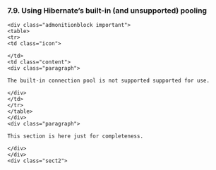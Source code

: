  ### 7.9. Using Hibernate&#8217;s built-in (and unsupported) pooling

    <div class="admonitionblock important">
    <table>
    <tr>
    <td class="icon">

    </td>
    <td class="content">
    <div class="paragraph">

    The built-in connection pool is not supported supported for use.

    </div>
    </td>
    </tr>
    </table>
    </div>
    <div class="paragraph">

    This section is here just for completeness.

    </div>
    </div>
    <div class="sect2">
